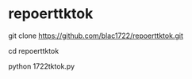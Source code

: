 # repoerttktok 
git clone https://github.com/blac1722/repoerttktok.git


cd repoerttktok


python 1722tktok.py
